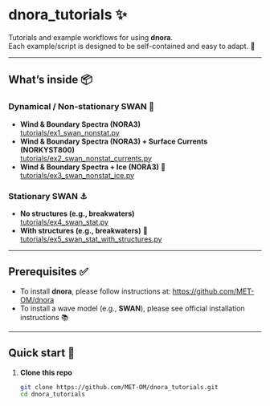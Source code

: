 # dnora_tutorials ✨

Tutorials and example workflows for using **dnora**.  
Each example/script is designed to be self-contained and easy to adapt. 🔧

---

## What’s inside 📦

### Dynamical / Non-stationary SWAN 🌊
- **Wind & Boundary Spectra (NORA3)**  
  [tutorials/ex1_swan_nonstat.py](tutorials/ex1_swan_nonstat.py)
- **Wind & Boundary Spectra (NORA3) + Surface Currents (NORKYST800)**  
  [tutorials/ex2_swan_nonstat_currents.py](tutorials/ex2_swan_nonstat_currents.py)
- **Wind & Boundary Spectra + Ice (NORA3)** 🧊  
  [tutorials/ex3_swan_nonstat_ice.py](tutorials/ex3_swan_nonstat_ice.py)

### Stationary SWAN ⚓
- **No structures (e.g., breakwaters)**  
  [tutorials/ex4_swan_stat.py](tutorials/ex4_swan_stat.py)
- **With structures (e.g., breakwaters)** 🧱  
  [tutorials/ex5_swan_stat_with_structures.py](tutorials/ex5_swan_stat_with_structures.py)

---

## Prerequisites ✅

- To install **dnora**, please follow instructions at: https://github.com/MET-OM/dnora
- To install a wave model (e.g., **SWAN**), please see official installation instructions 📚

---

## Quick start 🚀

1. **Clone this repo**
   ```bash
   git clone https://github.com/MET-OM/dnora_tutorials.git
   cd dnora_tutorials
